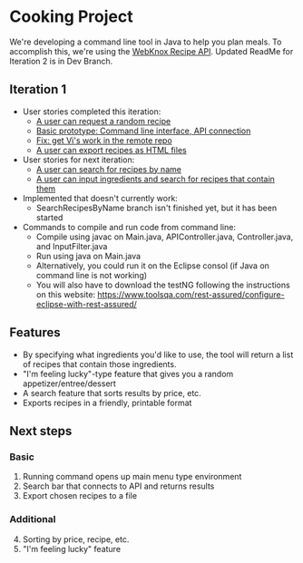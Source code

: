 # Cooking Project
We're developing a command line tool in Java to help you plan meals. To accomplish this, we're using the [WebKnox Recipe API](http://webknox.com/api#!/recipes/getRandomPopularRecipes_GET). Updated ReadMe for Iteration 2 is in Dev Branch.

## Iteration 1
* User stories completed this iteration: 
  * [A user can request a random recipe](https://github.com/CSE237SP2021/project-cooking/issues/2)
  * [Basic prototype: Command line interface, API connection](https://github.com/CSE237SP2021/project-cooking/issues/1)
  * [Fix: get Vi's work in the remote repo](https://github.com/CSE237SP2021/project-cooking/issues/6)
  * [A user can export recipes as HTML files](https://github.com/CSE237SP2021/project-cooking/issues/3)
* User stories for next iteration:
  * [A user can search for recipes by name](https://github.com/CSE237SP2021/project-cooking/issues/4)
  * [A user can input ingredients and search for recipes that contain them](https://github.com/CSE237SP2021/project-cooking/issues/5)
* Implemented that doesn't currently work:
  * SearchRecipesByName branch isn't finished yet, but it has been started
* Commands to compile and run code from command line:
  * Compile using javac on Main.java, APIController.java, Controller.java, and InputFilter.java
  * Run using java on Main.java
  * Alternatively, you could run it on the Eclipse consol (if Java on command line is not working)
  * You will also have to download the testNG following the instructions on this website: https://www.toolsqa.com/rest-assured/configure-eclipse-with-rest-assured/

## Features
- By specifying what ingredients you'd like to use, the tool will return a list of recipes that contain those ingredients.
- "I'm feeling lucky"-type feature that gives you a random appetizer/entree/dessert
- A search feature that sorts results by price, etc.
- Exports recipes in a friendly, printable format

## Next steps

### Basic 
1. Running command opens up main menu type environment
2. Search bar that connects to API and returns results
3. Export chosen recipes to a file

### Additional
4. Sorting by price, recipe, etc.
5. "I'm feeling lucky" feature
